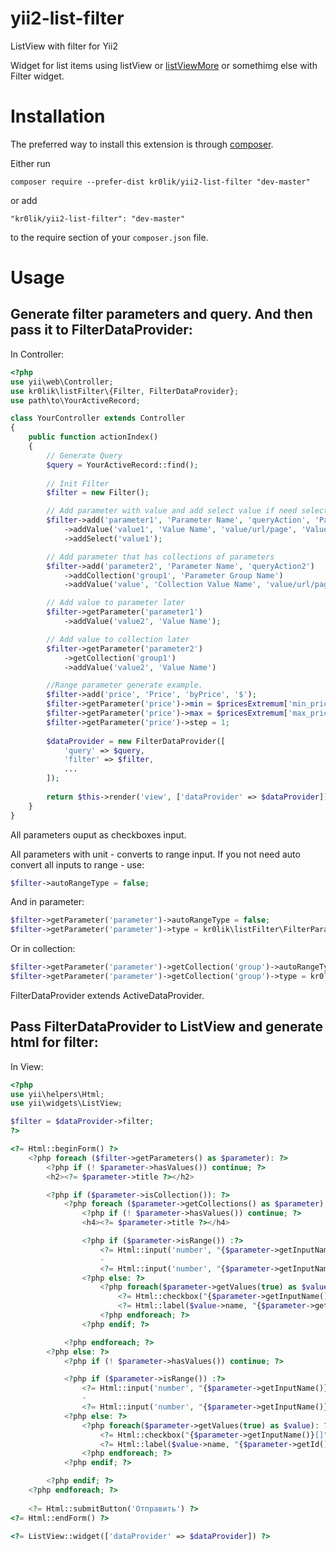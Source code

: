 # yii2-list-filter
ListView with filter for Yii2

Widget for list items using listView or [listViewMore](https://github.com/kr0lik/yii2-list-view-more) or somethimg else with Filter widget.

# Installation

The preferred way to install this extension is through [composer](http://getcomposer.org/download/).

Either run

```
composer require --prefer-dist kr0lik/yii2-list-filter "dev-master"
```

or add

```
"kr0lik/yii2-list-filter": "dev-master"
```

to the require section of your `composer.json` file.

# Usage
Generate filter parameters and query. And then pass it to FilterDataProvider:
---

In Controller:
```php
<?php
use yii\web\Controller;
use kr0lik\listFilter\{Filter, FilterDataProvider};
use path\to\YourActiveRecord;

class YourController extends Controller
{
    public function actionIndex()
    {
        // Generate Query
        $query = YourActiveRecord::find();
    
        // Init Filter
        $filter = new Filter();

        // Add parameter with value and add select value if need select value in code
        $filter->add('parameter1', 'Parameter Name', 'queryAction', 'Parameter Unit')
            ->addValue('value1', 'Value Name', 'value/url/page', 'Value Url title')
            ->addSelect('value1');

        // Add parameter that has collections of parameters
        $filter->add('parameter2', 'Parameter Name', 'queryAction2')
            ->addCollection('group1', 'Parameter Group Name')
            ->addValue('value', 'Collection Value Name', 'value/url/page', 'Value Url title');

        // Add value to parameter later
        $filter->getParameter('parameter1')
            ->addValue('value2', 'Value Name');

        // Add value to collection later
        $filter->getParameter('parameter2')
            ->getCollection('group1')
            ->addValue('value2', 'Value Name')

        //Range parameter generate example.
        $filter->add('price', 'Price', 'byPrice', '$');
        $filter->getParameter('price')->min = $pricesExtremum['min_price'];
        $filter->getParameter('price')->max = $pricesExtremum['max_price'];
        $filter->getParameter('price')->step = 1;
        
        $dataProvider = new FilterDataProvider([
            'query' => $query,
            'filter' => $filter,
            ...
        ]);
        
        return $this->render('view', ['dataProvider' => $dataProvider]);
    }
}
```
All parameters ouput as checkboxes input.

All parameters with unit - converts to range input. If you not need auto convert all inputs to range - use:

```php
$filter->autoRangeType = false;
```

And in parameter: 

```php
$filter->getParameter('parameter')->autoRangeType = false;
$filter->getParameter('parameter')->type = kr0lik\listFilter\FilterParameter::TYPE_CHECKBOX;
```

Or in collection: 

```php
$filter->getParameter('parameter')->getCollection('group')->autoRangeType = false;
$filter->getParameter('parameter')->getCollection('group')->type = kr0lik\listFilter\FilterParameter::TYPE_CHECKBOX;
```

FilterDataProvider extends ActiveDataProvider.

Pass FilterDataProvider to ListView and generate html for filter:
---

In View:
```php
<?php
use yii\helpers\Html;
use yii\widgets\ListView;

$filter = $dataProvider->filter;
?>

<?= Html::beginForm() ?>
    <?php foreach ($filter->getParameters() as $parameter): ?>
        <?php if (! $parameter->hasValues()) continue; ?>
        <h2><?= $parameter->title ?></h2>

        <?php if ($parameter->isCollection()): ?>
            <?php foreach ($parameter->getCollections() as $parameter): ?>
                <?php if (! $parameter->hasValues()) continue; ?>
                <h4><?= $parameter->title ?></h4>

                <?php if ($parameter->isRange()) :?>
                    <?= Html::input('number', "{$parameter->getInputName()}[from]", $parameter->getSelections()['from'] ?? $parameter->min) ?>
                    -
                    <?= Html::input('number', "{$parameter->getInputName()}[to]", $parameter->getSelections()['to'] ?? $parameter->max) ?>
                <?php else: ?>
                    <?php foreach($parameter->getValues(true) as $value): ?>
                        <?= Html::checkbox("{$parameter->getInputName()}[]", $parameter->isValueSelected($value->key), ['id' => "{$parameter->getId()}-{$value->key}"]) ?>
                        <?= Html::label($value->name, "{$parameter->getId()}-{$value->key}") ?>
                    <?php endforeach; ?>
                <?php endif; ?>

            <?php endforeach; ?>
        <?php else: ?>
            <?php if (! $parameter->hasValues()) continue; ?>

            <?php if ($parameter->isRange()) :?>
                <?= Html::input('number', "{$parameter->getInputName()}[from]", $parameter->getSelections()['from'] ?? $parameter->min) ?>
                -
                <?= Html::input('number', "{$parameter->getInputName()}[to]", $parameter->getSelections()['to'] ?? $parameter->max) ?>
            <?php else: ?>
                <?php foreach($parameter->getValues(true) as $value): ?>
                    <?= Html::checkbox("{$parameter->getInputName()}[]", $parameter->isValueSelected($value->key), ['id' => "{$parameter->getId()}-{$value->key}"]) ?>
                    <?= Html::label($value->name, "{$parameter->getId()}-{$value->key}") ?>
                <?php endforeach; ?>
            <?php endif; ?>

        <?php endif; ?>
    <?php endforeach; ?>
    
    <?= Html::submitButton('Отправить') ?>
<?= Html::endForm() ?>

<?= ListView::widget(['dataProvider' => $dataProvider]) ?>
```
